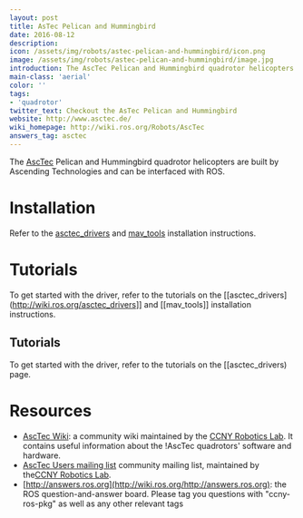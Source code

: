 ```yaml
---
layout: post
title: AsTec Pelican and Hummingbird
date: 2016-08-12
description:
icon: /assets/img/robots/astec-pelican-and-hummingbird/icon.png
image: /assets/img/robots/astec-pelican-and-hummingbird/image.jpg
introduction: The AscTec Pelican and Hummingbird quadrotor helicopters are built by Ascending Technologies and can be interfaced with ROS.
main-class: 'aerial'
color: ''
tags:
- 'quadrotor'
twitter_text: Checkout the AsTec Pelican and Hummingbird
website: http://www.asctec.de/
wiki_homepage: http://wiki.ros.org/Robots/AscTec
answers_tag: asctec
---
```



The [AscTec](http://www.asctec.de/) Pelican and Hummingbird quadrotor helicopters are built by Ascending Technologies and can be interfaced with ROS.

# Installation

Refer to the [asctec_drivers](http://wiki.ros.org/astec_drivers) and [mav_tools](http://wiki.ros.org/mav_tools) installation instructions.

# Tutorials

To get started with the driver, refer to the tutorials on the [[asctec_drivers](http://wiki.ros.org/asctec_drivers]] and [[mav_tools]] installation instructions.

## Tutorials
To get started with the driver, refer to the tutorials on the [[asctec_drivers) page.

# Resources

 * [AscTec Wiki](http://robotics.ccny.cuny.edu/wiki/AscTec): a community wiki maintained by the [CCNY Robotics Lab](http://robotics.ccny.cuny.edu ). It contains useful information about the !AscTec quadrotors' software and hardware.  
 * [AscTec Users mailing list](http://asctec-users.986163.n3.nabble.com) community mailing list, maintained by the[CCNY Robotics Lab](http://robotics.ccny.cuny.edu ).
 * [http://answers.ros.org](http://wiki.ros.org/http://answers.ros.org): the ROS question-and-answer board. Please tag you questions with "ccny-ros-pkg" as well as any other relevant tags
